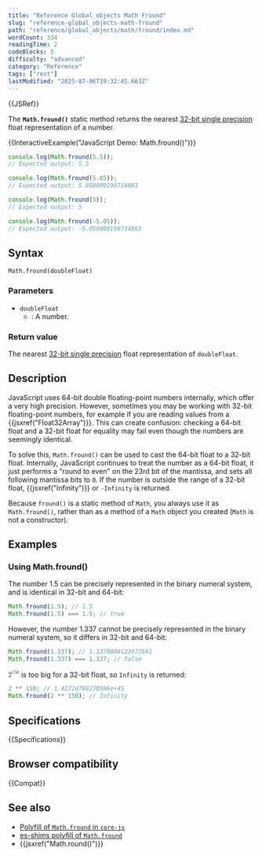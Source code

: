```yaml
---
title: "Reference Global_objects Math Fround"
slug: "reference-global_objects-math-fround"
path: "reference/global_objects/math/fround/index.md"
wordCount: 334
readingTime: 2
codeBlocks: 5
difficulty: "advanced"
category: "Reference"
tags: ["rest"]
lastModified: "2025-07-06T19:32:45.663Z"
---
```



{{JSRef}}

The **`Math.fround()`** static method returns the nearest [32-bit single precision](https://en.wikipedia.org/wiki/Single-precision_floating-point_format) float representation of a number.

{{InteractiveExample("JavaScript Demo: Math.fround()")}}

```js interactive-example
console.log(Math.fround(5.5));
// Expected output: 5.5

console.log(Math.fround(5.05));
// Expected output: 5.050000190734863

console.log(Math.fround(5));
// Expected output: 5

console.log(Math.fround(-5.05));
// Expected output: -5.050000190734863
```

## Syntax

```js-nolint
Math.fround(doubleFloat)
```

### Parameters

- `doubleFloat`
  - : A number.

### Return value

The nearest [32-bit single precision](https://en.wikipedia.org/wiki/Single-precision_floating-point_format) float representation of `doubleFloat`.

## Description

JavaScript uses 64-bit double floating-point numbers internally, which offer a very high precision. However, sometimes you may be working with 32-bit floating-point numbers, for example if you are reading values from a {{jsxref("Float32Array")}}. This can create confusion: checking a 64-bit float and a 32-bit float for equality may fail even though the numbers are seemingly identical.

To solve this, `Math.fround()` can be used to cast the 64-bit float to a 32-bit float. Internally, JavaScript continues to treat the number as a 64-bit float, it just performs a "round to even" on the 23rd bit of the mantissa, and sets all following mantissa bits to `0`. If the number is outside the range of a 32-bit float, {{jsxref("Infinity")}} or `-Infinity` is returned.

Because `fround()` is a static method of `Math`, you always use it as `Math.fround()`, rather than as a method of a `Math` object you created (`Math` is not a constructor).

## Examples

### Using Math.fround()

The number 1.5 can be precisely represented in the binary numeral system, and is identical in 32-bit and 64-bit:

```js
Math.fround(1.5); // 1.5
Math.fround(1.5) === 1.5; // true
```

However, the number 1.337 cannot be precisely represented in the binary numeral system, so it differs in 32-bit and 64-bit:

```js
Math.fround(1.337); // 1.3370000123977661
Math.fround(1.337) === 1.337; // false
```

<math><semantics><msup><mn>2</mn><mn>150</mn></msup><annotation encoding="TeX">2^150</annotation></semantics></math> is too big for a 32-bit float, so `Infinity` is returned:

```js
2 ** 150; // 1.42724769270596e+45
Math.fround(2 ** 150); // Infinity
```

## Specifications

{{Specifications}}

## Browser compatibility

{{Compat}}

## See also

- [Polyfill of `Math.fround` in `core-js`](https://github.com/zloirock/core-js#ecmascript-math)
- [es-shims polyfill of `Math.fround`](https://www.npmjs.com/package/math.fround)
- {{jsxref("Math.round()")}}
